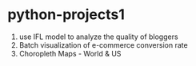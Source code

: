 # python-projects1
1. use IFL model to analyze the quality of bloggers
2. Batch visualization of e-commerce conversion rate
3. Choropleth Maps - World & US
